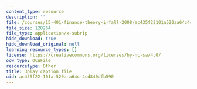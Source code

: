```yaml
---
content_type: resource
description: ''
file: /courses/15-401-finance-theory-i-fall-2008/ac435f22101a520aa64c4cd840dfb590_a5PF2PcElV0.vtt
file_size: 128264
file_type: application/x-subrip
hide_download: true
hide_download_original: null
learning_resource_types: []
license: https://creativecommons.org/licenses/by-nc-sa/4.0/
ocw_type: OCWFile
resourcetype: Other
title: 3play caption file
uid: ac435f22-101a-520a-a64c-4cd840dfb590
---
```

